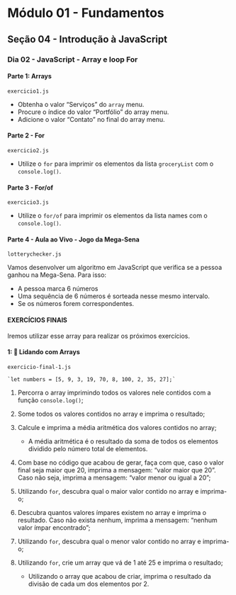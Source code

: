 # Módulo 01 - Fundamentos
## Seção 04 - Introdução à JavaScript
### Dia 02 - JavaScript - Array e loop For

#### Parte 1: Arrays

    exercicio1.js

- Obtenha o valor “Serviços” do `array` menu.
- Procure o índice do valor “Portfólio” do array menu.
- Adicione o valor “Contato” no final do array menu.

#### Parte 2 - For

    exercicio2.js

- Utilize o `for` para imprimir os elementos da lista `groceryList` com o `console.log()`.

#### Parte 3 - For/of

    exercicio3.js

- Utilize o `for/of` para imprimir os elementos da lista names com o `console.log()`.

#### Parte 4 - Aula ao Vivo - Jogo da Mega-Sena

    lotterychecker.js

Vamos desenvolver um algoritmo em JavaScript que verifica se a pessoa ganhou na Mega-Sena.
Para isso:
- A pessoa marca 6 números
- Uma sequência de 6 números é sorteada nesse mesmo intervalo.
- Se os números forem correspondentes.

#### EXERCÍCIOS FINAIS

Iremos utilizar esse array para realizar os próximos exercícios.

#### 1: 🚀 Lidando com Arrays

    exercicio-final-1.js

    `let numbers = [5, 9, 3, 19, 70, 8, 100, 2, 35, 27];`

1. Percorra o array imprimindo todos os valores nele contidos com a função `console.log()`;

2. Some todos os valores contidos no array e imprima o resultado;

3. Calcule e imprima a média aritmética dos valores contidos no array;
    - A média aritmética é o resultado da soma de todos os elementos dividido pelo número total de elementos.

4. Com base no código que acabou de gerar, faça com que, caso o valor final seja maior que 20, imprima a mensagem: “valor maior que 20”. Caso não seja, imprima a mensagem: “valor menor ou igual a 20”;

5. Utilizando `for`, descubra qual o maior valor contido no array e imprima-o;

6. Descubra quantos valores ímpares existem no array e imprima o resultado. Caso não exista nenhum, imprima a mensagem: “nenhum valor ímpar encontrado”;

7. Utilizando `for`, descubra qual o menor valor contido no array e imprima-o;

8. Utilizando `for`, crie um array que vá de 1 até 25 e imprima o resultado;
    - Utilizando o array que acabou de criar, imprima o resultado da divisão de cada um dos elementos por 2.